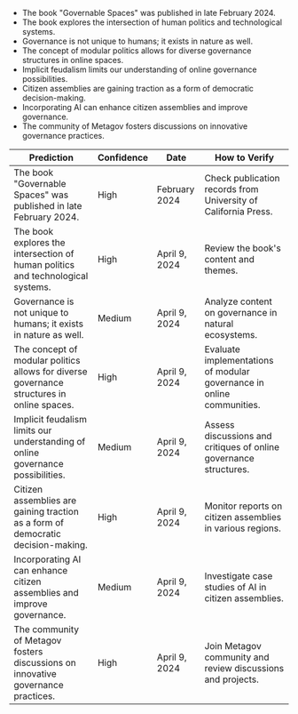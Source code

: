 - The book "Governable Spaces" was published in late February 2024.
- The book explores the intersection of human politics and technological systems.
- Governance is not unique to humans; it exists in nature as well.
- The concept of modular politics allows for diverse governance structures in online spaces.
- Implicit feudalism limits our understanding of online governance possibilities.
- Citizen assemblies are gaining traction as a form of democratic decision-making.
- Incorporating AI can enhance citizen assemblies and improve governance.
- The community of Metagov fosters discussions on innovative governance practices.

| Prediction | Confidence | Date | How to Verify |
|------------|------------|------|----------------|
| The book "Governable Spaces" was published in late February 2024. | High | February 2024 | Check publication records from University of California Press. |
| The book explores the intersection of human politics and technological systems. | High | April 9, 2024 | Review the book's content and themes. |
| Governance is not unique to humans; it exists in nature as well. | Medium | April 9, 2024 | Analyze content on governance in natural ecosystems. |
| The concept of modular politics allows for diverse governance structures in online spaces. | High | April 9, 2024 | Evaluate implementations of modular governance in online communities. |
| Implicit feudalism limits our understanding of online governance possibilities. | Medium | April 9, 2024 | Assess discussions and critiques of online governance structures. |
| Citizen assemblies are gaining traction as a form of democratic decision-making. | High | April 9, 2024 | Monitor reports on citizen assemblies in various regions. |
| Incorporating AI can enhance citizen assemblies and improve governance. | Medium | April 9, 2024 | Investigate case studies of AI in citizen assemblies. |
| The community of Metagov fosters discussions on innovative governance practices. | High | April 9, 2024 | Join Metagov community and review discussions and projects. |
